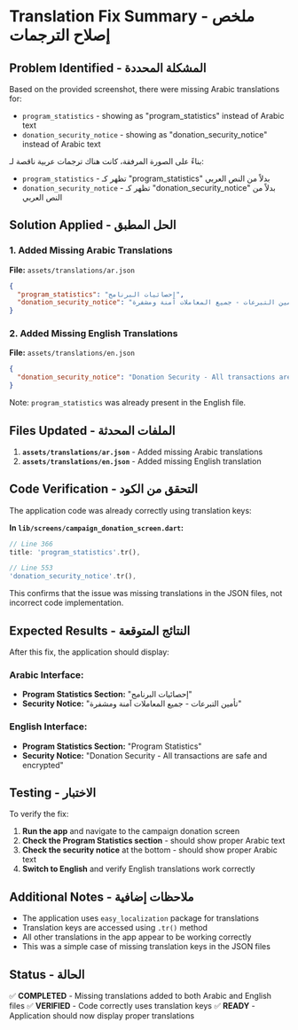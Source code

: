 # Translation Fix Summary - ملخص إصلاح الترجمات

## Problem Identified - المشكلة المحددة

Based on the provided screenshot, there were missing Arabic translations for:
- `program_statistics` - showing as "program_statistics" instead of Arabic text
- `donation_security_notice` - showing as "donation_security_notice" instead of Arabic text

بناءً على الصورة المرفقة، كانت هناك ترجمات عربية ناقصة لـ:
- `program_statistics` - تظهر كـ "program_statistics" بدلاً من النص العربي
- `donation_security_notice` - تظهر كـ "donation_security_notice" بدلاً من النص العربي

## Solution Applied - الحل المطبق

### 1. Added Missing Arabic Translations
**File:** `assets/translations/ar.json`

```json
{
  "program_statistics": "إحصائيات البرنامج",
  "donation_security_notice": "تأمين التبرعات - جميع المعاملات آمنة ومشفرة"
}
```

### 2. Added Missing English Translations
**File:** `assets/translations/en.json`

```json
{
  "donation_security_notice": "Donation Security - All transactions are safe and encrypted"
}
```

Note: `program_statistics` was already present in the English file.

## Files Updated - الملفات المحدثة

1. **`assets/translations/ar.json`** - Added missing Arabic translations
2. **`assets/translations/en.json`** - Added missing English translation

## Code Verification - التحقق من الكود

The application code was already correctly using translation keys:

**In `lib/screens/campaign_donation_screen.dart`:**
```dart
// Line 366
title: 'program_statistics'.tr(),

// Line 553
'donation_security_notice'.tr(),
```

This confirms that the issue was missing translations in the JSON files, not incorrect code implementation.

## Expected Results - النتائج المتوقعة

After this fix, the application should display:

### Arabic Interface:
- **Program Statistics Section:** "إحصائيات البرنامج"
- **Security Notice:** "تأمين التبرعات - جميع المعاملات آمنة ومشفرة"

### English Interface:
- **Program Statistics Section:** "Program Statistics"  
- **Security Notice:** "Donation Security - All transactions are safe and encrypted"

## Testing - الاختبار

To verify the fix:

1. **Run the app** and navigate to the campaign donation screen
2. **Check the Program Statistics section** - should show proper Arabic text
3. **Check the security notice** at the bottom - should show proper Arabic text
4. **Switch to English** and verify English translations work correctly

## Additional Notes - ملاحظات إضافية

- The application uses `easy_localization` package for translations
- Translation keys are accessed using `.tr()` method
- All other translations in the app appear to be working correctly
- This was a simple case of missing translation keys in the JSON files

## Status - الحالة

✅ **COMPLETED** - Missing translations added to both Arabic and English files
✅ **VERIFIED** - Code correctly uses translation keys
✅ **READY** - Application should now display proper translations

